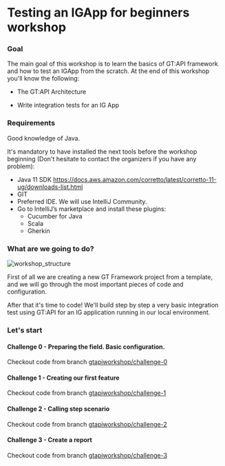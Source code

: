 # Testing an IGApp for beginners workshop

### Goal

The main goal of this workshop is to learn the basics of GT:API framework and how to test an IGApp from the scratch. At the end of this workshop you'll know the following:

* The GT:API Architecture

* Write integration tests for an IG App

### Requirements

Good knowledge of Java.

It's mandatory to have installed the next tools before the workshop beginning (Don't hesitate to contact the organizers if you have any problem):

* Java 11 SDK https://docs.aws.amazon.com/corretto/latest/corretto-11-ug/downloads-list.html
* GIT
* Preferred IDE. We will use IntelliJ Community.
* Go to IntelliJ’s marketplace and install these plugins:
  * Cucumber for Java 
  * Scala
  * Gherkin

### What are we going to do?

![workshop_structure](workshop_str.png?raw=true "Workshop Structure")

First of all we are creating a new GT Framework project from a template, and we will go through the most important pieces of code and configuration.

After that it's time to code! We'll build step by step a very basic integration test using GT:API for an IG application running in our local environment.

### Let's start
#### Challenge 0 - Preparing the field. Basic configuration.

Checkout code from branch [gtapiworkshop/challenge-0](https://stash.guidewire.com/users/pmartnezcabrales/repos/igworkshop/browse/README.md?at=challenge-0)

#### Challenge 1 - Creating our first feature

Checkout code from branch [gtapiworkshop/challenge-1](https://stash.guidewire.com/users/pmartnezcabrales/repos/igworkshop/browse/README.md?at=challenge-1)

#### Challenge 2 - Calling step scenario

Checkout code from branch [gtapiworkshop/challenge-2](https://stash.guidewire.com/users/pmartnezcabrales/repos/igworkshop/browse/README.md?at=challenge-2)

#### Challenge 3 - Create a report

Checkout code from branch [gtapiworkshop/challenge-3](https://stash.guidewire.com/users/pmartnezcabrales/repos/igworkshop/browse/README.md?at=challenge-3)